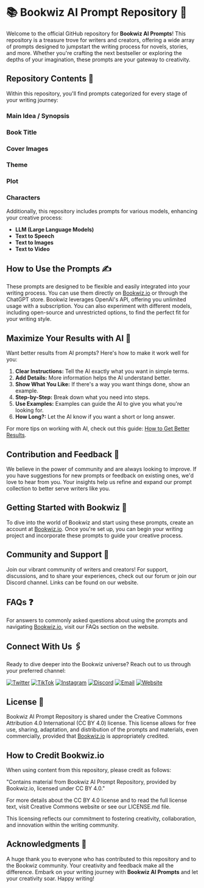 # 📚 Bookwiz AI Prompt Repository 🚀
Welcome to the official GitHub repository for **Bookwiz AI Prompts**! This repository is a treasure trove for writers and creators, offering a wide array of prompts designed to jumpstart the writing process for novels, stories, and more. Whether you're crafting the next bestseller or exploring the depths of your imagination, these prompts are your gateway to creativity.

## Repository Contents 📁
Within this repository, you'll find prompts categorized for every stage of your writing journey:

### Main Idea / Synopsis

### Book Title

### Cover Images

### Theme

### Plot

### Characters


Additionally, this repository includes prompts for various models, enhancing your creative process:

- **LLM (Large Language Models)**
- **Text to Speech**
- **Text to Images**
- **Text to Video**

## How to Use the Prompts ✍️
These prompts are designed to be flexible and easily integrated into your writing process. You can use them directly on [Bookwiz.io](https://bookwiz.io) or through the ChatGPT store. Bookwiz leverages OpenAI's API, offering you unlimited usage with a subscription. You can also experiment with different models, including open-source and unrestricted options, to find the perfect fit for your writing style.

## Maximize Your Results with AI 🚀

Want better results from AI prompts? Here's how to make it work well for you:

1. **Clear Instructions:** Tell the AI exactly what you want in simple terms.
2. **Add Details:** More information helps the AI understand better.
3. **Show What You Like:** If there's a way you want things done, show an example.
4. **Step-by-Step:** Break down what you need into steps.
5. **Use Examples:** Examples can guide the AI to give you what you're looking for.
6. **How Long?:** Let the AI know if you want a short or long answer.

For more tips on working with AI, check out this guide: [How to Get Better Results](https://platform.openai.com/docs/guides/prompt-engineering/six-strategies-for-getting-better-results).

## Contribution and Feedback 👥
We believe in the power of community and are always looking to improve. If you have suggestions for new prompts or feedback on existing ones, we'd love to hear from you. Your insights help us refine and expand our prompt collection to better serve writers like you.

## Getting Started with Bookwiz 🌟
To dive into the world of Bookwiz and start using these prompts, create an account at [Bookwiz.io](https://bookwiz.io). Once you're set up, you can begin your writing project and incorporate these prompts to guide your creative process.

## Community and Support 🤝
Join our vibrant community of writers and creators! For support, discussions, and to share your experiences, check out our forum or join our Discord channel. Links can be found on our website.

## FAQs ❓
For answers to commonly asked questions about using the prompts and navigating [Bookwiz.io](https://bookwiz.io), visit our FAQs section on the website.

## Connect With Us 🖇️
Ready to dive deeper into the Bookwiz universe? Reach out to us through your preferred channel:

[![Twitter](https://img.shields.io/badge/Twitter-%40bookwiz__io-blue)](https://twitter.com/bookwiz_io)
[![TikTok](https://img.shields.io/badge/TikTok-@bookwiz-red)](https://www.tiktok.com/@bookwiz)
[![Instagram](https://img.shields.io/badge/Instagram-%40bookwiz__io-orange)](https://www.instagram.com/bookwiz_io/)
[![Discord](https://img.shields.io/badge/Discord-Join%20Our%20Server-purple)](https://discord.gg/xYrshKugvy)
[![Email](https://img.shields.io/badge/Email-hello%40bookwiz.io-yellowgreen)](mailto:hello@bookwiz.io)
[![Website](https://img.shields.io/badge/Website-Bookwiz.io-lightgrey)](https://bookwiz.io)


## License 📜
Bookwiz AI Prompt Repository is shared under the Creative Commons Attribution 4.0 International (CC BY 4.0) license. This license allows for free use, sharing, adaptation, and distribution of the prompts and materials, even commercially, provided that [Bookwiz.io](https://bookwiz.io) is appropriately credited.

## How to Credit Bookwiz.io
When using content from this repository, please credit as follows:

"Contains material from Bookwiz AI Prompt Repository, provided by Bookwiz.io, licensed under CC BY 4.0."

For more details about the CC BY 4.0 license and to read the full license text, visit Creative Commons website or see our LICENSE.md file.

This licensing reflects our commitment to fostering creativity, collaboration, and innovation within the writing community.

## Acknowledgments 💖
A huge thank you to everyone who has contributed to this repository and to the Bookwiz community. Your creativity and feedback make all the difference.
Embark on your writing journey with **Bookwiz AI Prompts** and let your creativity soar. Happy writing!
